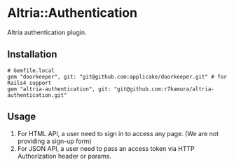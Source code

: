 # Altria::Authentication
Altria authentication plugin.

## Installation
```
# Gemfile.local
gem "doorkeeper", git: "git@github.com:applicake/doorkeeper.git" # for Rails4 support
gem "altria-authentication", git: "git@github.com:r7kamura/altria-authentication.git"
```

## Usage
1. For HTML API, a user need to sign in to access any page. (We are not providing a sign-up form)
2. For JSON API, a user need to pass an access token via HTTP Authorization header or params.
